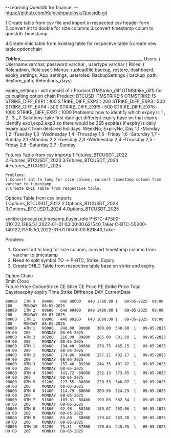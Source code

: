 --Learning Questdb for finance.
--https://github.com/Kalpeshpatelbyk/Questdb.git

1.Create table from csv file and import in respected csv header form
2.convert int to double for size columns
3.convert timestamp colum to questdb Timestamp

4.Create ohlc table from existing table for respective table
5.create new table optionchain

_____________Tables_________________________________________________________________________
Users: ( Username varchar, password varchar , usertype varchar )
Roles: ( Role:admin,  Role:user)
Menus: (uploadfile,backup, restore, dashboard, expiry_settings, App_settings, userroles)
BackupSettings ( backup_path, Restore_path, Retentions_days)

expiry_settings : will consist of ( Product,ITMStrike_diff,OTMStrike_diff) for calcualting option chain 
  Product: BTCUSD
  ITMSTRIKE:5
  OTMSTRIKE:15
  STRIKE_DIFF_EXP1 : 100
  STRIKE_DIFF_EXP2 : 200
  STRIKE_DIFF_EXP3 : 500
  STRIKE_DIFF_EXP4 : 500
  STRIKE_DIFF_EXP5 : 500
  STRIKE_DIFF_EXP6 : 1000
  STRIKE_DIFF_EXP7 : 1000
          Problems: how to identify which expiry is 1 , 2 , 3 ,,7.
          Solutions: take first date get different expiry base on that expiry identify exp1,exp2,exp3 so 
          there would be 365 expiries if expiry is daily expiry apart from declared holidays.
          WeekNo, ExpiryNo, Day
          1,1 -Monday
          1,2 -Tuesday
          1,3 -Wednesday
          1,4 -Thrusday
          1,5 -Friday
          1,6 -Saturday
          1,7 -Sunday
          2,1 -Monday
          2,2 -Tuesday
          2,3 -Wednesday
          2,4 -Thrusday
          2,5 -Friday
          2,6 -Saturday
          2,7 -Sunday

Futures Table from csv imports
  1.Futures_BTCUSDT_2022
  2.Futures_BTCUSDT_2023
  3.Futures_BTCUSDT_2024
  4.Futures_BTCUSDT_2025
    
    Problems: 
    1.Convert int to long for size column, convert timestamp column from varchar to timestamp 
    2.Create OHLC Table from respective table. 
    

Options Table from csv imports    
1.Options_BTCUSDT_2022
2.Options_BTCUSDT_2023
3.Options_BTCUSDT_2024
4.Options_BTCUSDT_2025

symbol,price,size,timesamp,buyer_role
P-BTC-47500-010122,1386.5,1,2022-01-01 00:00:00.621540,Taker
C-BTC-50000-140122,11705.5,1,2022-01-01 00:00:00.621540,Taker

 Problem: 
 1. Convert int to long for size column, convert timestamp column from varchar to timestamp 
 2. Need to split symbol TO -> P-BTC, Strike, Expiry
 3. Create OHLC Table from respective table base on strike and expiry.
 
 
 
 Option Chain														
	5min Close														
	Future Price	OptionStrike		CE Stike	CE Price	PE Strike	Price	Total	Daystoexpiry	expiry	Time	Strike Diffrence		DAY	CurrentDate
															
	90000	ITM	3	89400	840	90600	940	1780.00	1	09-05-2025	09:00	200		MONDAY	08-05-2025
	90000	ITM	2	89600	640	90400	840	1480.00	1	09-05-2025	09:00	200		MONDAY	08-05-2025
	90000	ITM	1	89800	440	90200	640	1080.00	1	09-05-2025	09:00	200		MONDAY	08-05-2025
	90000	ATM	1	90000	240.00	90000	300.00	540.00	1	09-05-2025	09:00	200		MONDAY	08-05-2025
	90000	ATM	2	90200	216.00	89800	285.00	501.00	1	09-05-2025	09:00	200		MONDAY	08-05-2025
	90000	OTM	1	90400	194.40	89600	270.75	465.15	1	09-05-2025	09:00	200		MONDAY	08-05-2025
	90000	OTM	2	90600	174.96	89400	257.21	432.17	1	09-05-2025	09:00	200		MONDAY	08-05-2025
	90000	OTM	3	90800	157.46	89200	244.35	401.82	1	09-05-2025	09:00	200		MONDAY	08-05-2025
	90000	OTM	4	91000	141.72	89000	232.13	373.85	1	09-05-2025	09:00	200		MONDAY	08-05-2025
	90000	OTM	5	91200	127.55	88800	220.53	348.07	1	09-05-2025	09:00	200		MONDAY	08-05-2025
	90000	OTM	6	91400	114.79	88600	209.50	324.29	1	09-05-2025	09:00	200		MONDAY	08-05-2025
	90000	OTM	7	91600	103.31	88400	199.03	302.34	1	09-05-2025	09:00	200		MONDAY	08-05-2025
	90000	OTM	8	91800	92.98	88200	189.07	282.06	1	09-05-2025	09:00	200		MONDAY	08-05-2025
	90000	OTM	9	92000	83.68	88000	179.62	263.30	1	09-05-2025	09:00	200		MONDAY	08-05-2025
	90000	OTM	10	92200	75.31	87800	170.64	245.95	1	09-05-2025	09:00	200		MONDAY	08-05-2025



